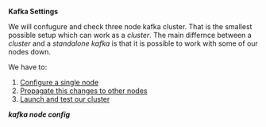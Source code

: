 **Kafka Settings**

We will confugure and check three node kafka cluster. That is the smallest possible setup which can work as a _cluster_. The main differnce between a _cluster_ and a _standalone kafka_ is that it is possible to work with some of our nodes down. 

We have to:

1.  [Configure a single node](#ks_flink_one)
2.  [Propagate  this changes to other nodes](#ks_flink_two)
3.  [Launch and test our cluster](#ks_flink_three)



***kafka node config*** <a name="zs_flink_one"/>

